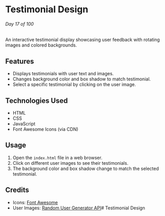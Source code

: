 # Testimonial Design

###### Day 17 of 100

An interactive testimonial display showcasing user feedback with rotating images and colored backgrounds.

## Features

- Displays testimonials with user text and images.
- Changes background color and box shadow to match testimonial.
- Select a specific testimonial by clicking on the user image.

## Technologies Used

- HTML
- CSS
- JavaScript
- Font Awesome Icons (via CDN)

## Usage

1. Open the `index.html` file in a web browser.
2. Click on different user images to see their testimonials.
3. The background color and box shadow change to match the selected testimonial.

## Credits

- Icons: [Font Awesome](https://fontawesome.com/icons)
- User Images: [Random User Generator API](https://randomuser.me/)# Testimonial Design
